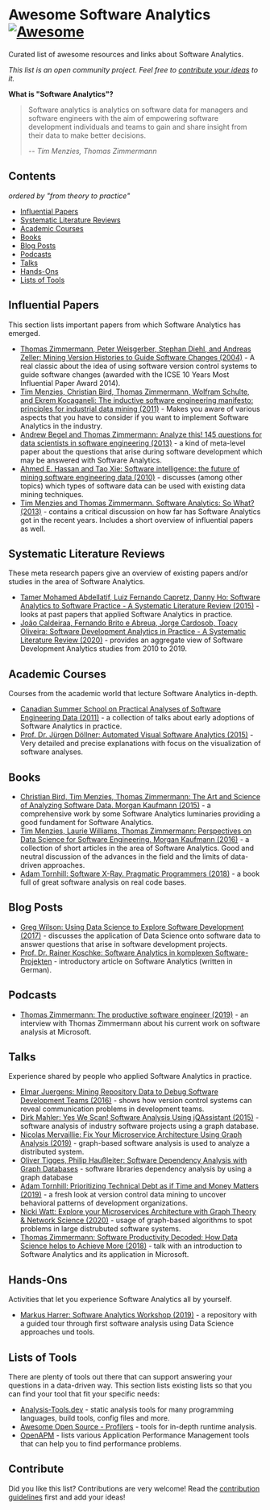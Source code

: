 # Awesome Software Analytics [![Awesome](https://awesome.re/badge-flat2.svg)](https://awesome.re)


Curated list of awesome resources and links about Software Analytics.

*This list is an open community project. Feel free to [contribute your ideas](contributing.md) to it.*

**What is "Software Analytics"?**  

> Software analytics is analytics on software data for managers and software engineers with the aim of empowering software development individuals and teams to gain and share insight from their data to make better decisions. 
>
> -- <cite>Tim Menzies, Thomas Zimmermann</cite>

## Contents

_ordered by "from theory to practice"_

- [Influential Papers](#influential-papers)
- [Systematic Literature Reviews](#systematic-literature-reviews)
- [Academic Courses](#academic-courses)
- [Books](#books)
- [Blog Posts](#blog-posts)
- [Podcasts](#podcasts)
- [Talks](#talks)
- [Hands-Ons](#hands-ons)
- [Lists of Tools](#lists-of-tools)

## Influential Papers

This section lists important papers from which Software Analytics has emerged.

- [Thomas Zimmermann, Peter Weisgerber, Stephan Diehl, and Andreas Zeller: Mining Version Histories to Guide Software Changes (2004)](https://www.st.uni-trier.de/~diehl/pubs/icse04.pdf) - A real classic about the idea of using software version control systems to guide software changes (awarded with the ICSE 10 Years Most Influential Paper Award 2014).
- [Tim Menzies, Christian Bird, Thomas Zimmermann, Wolfram Schulte, and Ekrem Kocaganeli: The inductive software engineering manifesto: principles for industrial data mining (2011)](http://citeseerx.ist.psu.edu/viewdoc/download?doi=10.1.1.352.9342&rep=rep1&type=pdf) - Makes you aware of various aspects that you have to consider if you want to implement Software Analytics in the industry.
- [Andrew Begel and Thomas Zimmermann: Analyze this! 145 questions for data scientists in software engineering (2013)](https://www.microsoft.com/en-us/research/wp-content/uploads/2016/02/MSR-TR-2013-111.pdf) - a kind of meta-level paper about the questions that arise during software development which may be answered with Software Analytics.
- [Ahmed E. Hassan and Tao Xie: Software intelligence: the future of mining software engineering data (2010)](https://www.researchgate.net/publication/221560786_Software_Intelligence_The_Future_of_Mining_Software_Engineering_Data_ABSTRACT) - discusses (among other topics) which types of software data can be used with existing data mining techniques.
- [Tim Menzies and Thomas Zimmermann. Software Analytics: So What? (2013)](https://www.researchgate.net/publication/260649759_Software_Analytics_So_What) - contains a critical discussion on how far has Software Analytics got in the recent years. Includes a short overview of influential papers as well.

## Systematic Literature Reviews

These meta research papers give an overview of existing papers and/or studies in the area of Software Analytics.

- [Tamer Mohamed Abdellatif, Luiz Fernando Capretz, Danny Ho: Software Analytics to Software Practice - A Systematic Literature Review (2015)](https://arxiv.org/ftp/arxiv/papers/1511/1511.04109.pdf) - looks at past papers that applied Software Analytics in practice.
- [João Caldeiraa, Fernando Brito e Abreua, Jorge Cardosob, Toacy Oliveira: Software Development Analytics in Practice - A Systematic Literature Review (2020)](https://arxiv.org/pdf/2007.10213) - provides an aggregate view of Software Development Analytics studies from 2010 to 2019.

## Academic Courses

Courses from the academic world that lecture Software Analytics in-depth.

- [Canadian Summer School on Practical Analyses of Software Engineering Data (2011)](http://pased.soccerlab.polymtl.ca/schedule.php) - a collection of talks about early adoptions of Software Analytics in practice.
- [Prof. Dr. Jürgen Döllner: Automated Visual Software Analytics (2015)](https://open.hpi.de/courses/softwareanalytics2015) - Very detailed and precise explanations with focus on the visualization of software analyses.

## Books

- [Christian Bird, Tim Menzies, Thomas Zimmermann: The Art and Science of Analyzing Software Data. Morgan Kaufmann (2015)](https://github.com/ds4se/chapters) - a comprehensive work by some Software Analytics luminaries providing a good fundament for Software Analytics.
- [Tim Menzies, Laurie Williams, Thomas Zimmermann: Perspectives on Data Science for Software Engineering. Morgan Kaufmann (2016)](https://www.elsevier.com/books/perspectives-on-data-science-for-software-engineering/menzies/978-0-12-804206-9) - a collection of short articles in the area of Software Analytics. Good and neutral discussion of the advances in the field and the limits of data-driven approaches.
- [Adam Tornhill: Software X-Ray. Pragmatic Programmers (2018)](https://pragprog.com/book/atevol/software-design-x-rays) - a book full of great software analysis on real code bases.

## Blog Posts

- [Greg Wilson: Using Data Science to Explore Software Development (2017)](https://www.datacamp.com/community/blog/data-science-software-engineering) - discusses the application of Data Science onto software data to answer questions that arise in software development projects.
- [Prof. Dr. Rainer Koschke: Software Analytics in komplexen Software-Projekten](https://www.embedded-software-engineering.de/software-analytics-in-komplexen-software-projekten-a-837834/) - introductory article on Software Analytics (written in German).

## Podcasts

- [Thomas Zimmermann: The productive software engineer (2019)](https://www.microsoft.com/en-us/research/podcast/the-productive-software-engineer-with-dr-tom-zimmermann/) - an interview with Thomas Zimmermann about his current work on software analysis at Microsoft.

## Talks

Experience shared by people who applied Software Analytics in practice.

- [Elmar Juergens: Mining Repository Data to Debug Software Development Teams (2016)](https://www.youtube.com/watch?v=HJg5l9KTLBk) - shows how version control systems can reveal communication problems in development teams.
- [Dirk Mahler: Yes We Scan! Software Analysis Using jQAssistant (2015)](https://www.youtube.com/watch?v=6jDdhW1Wu6A) - software analysis of industry software projects using a graph database.
- [Nicolas Mervaillie: Fix Your Microservice Architecture Using Graph Analysis (2019)](https://www.youtube.com/watch?v=EVtD7OCUIac) - graph-based software analysis is used to analyze a distributed system.
- [Oliver Tigges, Philip Haußleiter: Software Dependency Analysis with Graph Databases](https://www.youtube.com/watch?v=LpmWgCOP4kQ) - software libraries dependency analysis by using a graph database
- [Adam Tornhill: Prioritizing Technical Debt as if Time and Money Matters (2019)](https://www.youtube.com/watch?v=fl4aZ2KXBsQ) - a fresh look at version control data mining to uncover behavioral patterns of development organizations.
- [Nicki Watt: Explore your Microservices Architecture with Graph Theory & Network Science (2020)](https://www.youtube.com/watch?v=0G5O1ffYIPI) - usage of graph-based algorithms to spot problems in large distrubuted software systems.
- [Thomas Zimmermann: Software Productivity Decoded: How Data Science helps to Achieve More (2018)](https://youtube.com/watch?v=I_AVRfAS7Eg) - talk with an introduction to Software Analytics and its application in Microsoft.



## Hands-Ons

Activities that let you experience Software Analytics all by yourself.

- [Markus Harrer: Software Analytics Workshop (2019)](https://github.com/feststelltaste/software-analytics-workshop) - a repository with a guided tour through first software analysis using Data Science approaches und tools.

## Lists of Tools

There are plenty of tools out there that can support answering your questions in a data-driven way. This section lists existing lists so that you can find your tool that fit your specific needs:

* [Analysis-Tools.dev](https://analysis-tools.dev/) - static analysis tools for many programming languages, build tools, config files and more.
* [Awesome Open Source - Profilers](https://awesomeopensource.com/projects/profiler) - tools for in-depth runtime analysis.
* [OpenAPM](https://openapm.io/landscape) - lists various Application Performance Management tools that can help you to find performance problems.

## Contribute

Did you like this list? Contributions are very welcome! Read the [contribution guidelines](contributing.md) first and add your ideas!
